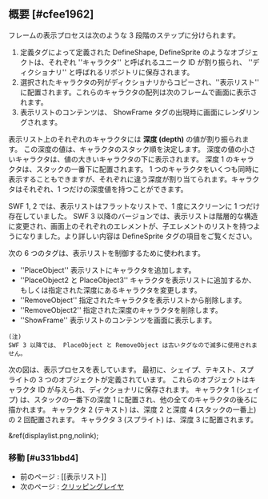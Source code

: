 ## 概要 [#cfee1962]

フレームの表示プロセスは次のような 3 段階のステップに分けられます。

1. 定義タグによって定義された DefineShape, DefineSprite のようなオブジェクトは、それぞれ ''キャラクタ'' と呼ばれるユニーク ID が割り振られ、 ''ディクショナリ'' と呼ばれるリポジトリに保存されます。
1. 選択されたキャラクタの列がディクショナリからコピーされ、''表示リスト'' に配置されます。これらのキャラクタの配列は次のフレームで画面に表示されます。
1. 表示リストのコンテンツは、 ShowFrame タグの出現時に画面にレンダリングされます。


表示リスト上のそれぞれのキャラクタには __深度 (depth)__ の値が割り振られます。
この深度の値は、キャラクタのスタック順を決定します。
深度の値の小さいキャラクタは、値の大きいキャラクタの下に表示されます。
深度 1 のキャラクタは、スタックの一番下に配置されます。
1 つのキャラクタをいくつも同時に表示することもできますが、それぞれに違う深度が割り当てられます。キャラクタはそれぞれ、1 つだけの深度値を持つことができます。

SWF 1, 2 では、表示リストはフラットなリストで、1 度にスクリーンに 1 つだけ存在していました。
SWF 3 以降のバージョンでは、表示リストは階層的な構造に変更され、画面上のそれぞれのエレメントが、子エレメントのリストを持つようになりました。より詳しい内容は DefineSprite タグの項目をご覧ください。


次の 6 つのタグは、表示リストを制御するために使われます。

* ''PlaceObject''
表示リストにキャラクタを追加します。
* ''PlaceObject2 と PlaceObject3''
キャラクタを表示リストに追加するか、もしくは指定された深度にあるキャラクタを変更します。
* ''RemoveObject''
指定されたキャラクタを表示リストから削除します。
* ''RemoveObject2''
指定された深度のキャラクタを削除します。
* ''ShowFrame''
表示リストのコンテンツを画面に表示します。

```
(注)
SWF 3 以降では、 PlaceObject と RemoveObject は古いタグなので滅多に使用されません。
```

次の図は、表示プロセスを表しています。
最初に、シェイプ、テキスト、スプライトの 3 つのオブジェクトが定義されています。
これらのオブジェクトはキャラクタ ID が与えられ、ディクショナリに保存されます。
キャラクタ 1 (シェイプ) は、スタックの一番下の深度 1 に配置され、他の全てのキャラクタの後ろに描かれます。
キャラクタ 2 (テキスト) は、深度 2 と深度 4 (スタックの一番上) の 2 回配置されます。
キャラクタ 3 (スプライト) は、深度 3 に配置されます。

&ref(displaylist.png,nolink);

### 移動 [#u331bbd4]
* 前のページ : [[表示リスト]]
* 次のページ : [クリッピングレイヤ](表示リスト_クリッピングレイヤ)
